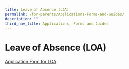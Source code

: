 ```yaml
---
title: Leave of Absence (LOA)
permalink: /for-parents/Applications-Forms-and-Guides/
description: ""
third_nav_title: Applications, Forms and Guides
---
```










**Leave of Absence (LOA)**
==========================

[Application Form for LOA](https://form.gov.sg/60c14e655259b6001101c41f)